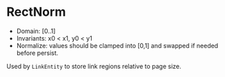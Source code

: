 # RectNorm

- Domain: [0..1]
- Invariants: x0 < x1, y0 < y1
- Normalize: values should be clamped into [0,1] and swapped if needed before persist.

Used by `LinkEntity` to store link regions relative to page size.
